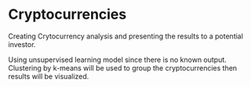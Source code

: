 # Cryptocurrencies
Creating Crytocurrency analysis and presenting the results to a potential investor.

Using unsupervised learning model since there is no known output. Clustering by k-means will be used to group the cryptocurrencies then results will be visualized.
